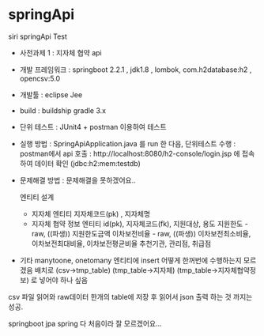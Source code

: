 # springApi
siri springApi Test

- 사전과제 1 : 지자체 협약  api

- 개발 프레임워크
  : springboot 2.2.1 , jdk1.8 , lombok, com.h2database:h2 , opencsv:5.0 

- 개발툴
  : eclipse Jee
- build
  : buildship gradle 3.x 

- 단위 테스트
  : JUnit4 + postman 이용하여 테스트

- 실행 방법
  : SpringApiApplication.java 를 run 한 다음, 단위테스트 수행
  : postman에서 api 호출
  : http://localhost:8080/h2-console/login.jsp 에 접속하여 데이터 확인 (jdbc:h2:mem:testdb)

- 문제해결 방법
  : 문제해결을 못하겠어요..

  엔티티 설계
   - 지자체 엔티티
     지자체코드(pk) , 지자체명
   - 지자체 협약 정보 엔티티 
     id(pk), 지자체코드(fk), 지원대상, 용도 
     지원한도 - raw,     ((파생)) 지원한도금액 
     이차보전비율 - raw, ((파생)) 이차보전최소비율, 이차보전최대비율, 이차보전평균비율
     추천기관, 관리점, 취급점
 
 - 기타
  manytoone, onetomany 엔티티에 insert 어떻게 한꺼번에 수행하는지 모르겠음
  배치로 (csv->tmp_table)
         (tmp_table->지자체)
         (tmp_table->지자체협약정보) 로 넣어야 하나 싶음

  csv 파일 읽어와 raw데이터 한개의 table에 저장 후 읽어서 json 출력 하는 것 까지는 성공.


  springboot jpa spring 다 처음이라 잘 모르겠어요...

